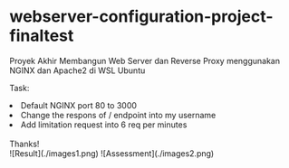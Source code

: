 # webserver-configuration-project-finaltest
Proyek Akhir Membangun Web Server dan Reverse Proxy menggunakan NGINX dan Apache2 di WSL Ubuntu

Task:
<li>Default NGINX port 80 to 3000</li>
<li>Change the respons of / endpoint into my username</li>
<li>Add limitation request into 6 req per minutes</li>
<br>
Thanks!
<br>
![Result](./images1.png)
![Assessment](./images2.png)


